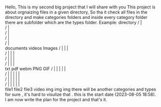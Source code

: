 Hello, This is my second big project that I will share with you 
This project is about orgnaizing files in a given directory, So tha it check all files in the directory and make categories folders and inside every category folder there are subfolder which are the types folder.
Example:                             directory
                                    /     |    \
                                   /      |     \
                                  /       |      \
                                 /        |       \
                                /         |        \
                            documents   videos      Images
                           /   |          |            |   \
                          /    |          |            |    \
                         /     |          |            |     \
                        /      |          |            |      \
                      txt      pdf       webm         PNG     GIF
                    /  |       |          |            |       | \
                   /   |       |          |            |       |  \
                  /    |       |          |            |       |   \
                 /     |       |          |            |       |    \
               file1   file2   file3    video         img     img   img
there will be another categories and types for sure , it's hard to visulize that .
this is the start date (2023-08-05 18:58). I am now write the plan for the project and that's it.


